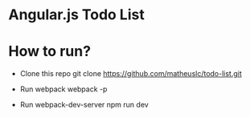 # Angular.js Todo List

# How to run?

* Clone this repo
git clone https://github.com/matheuslc/todo-list.git

* Run webpack
webpack -p

* Run webpack-dev-server
npm run dev
